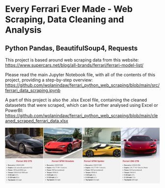 # Every Ferrari Ever Made - Web Scraping, Data Cleaning and Analysis
## Python Pandas, BeautifulSoup4, Requests

This project is based around web scraping data from this website: https://www.supercars.net/blog/all-brands/ferrari/ferrari-model-list/

Please read the main Jupyter Notebook file, with all of the contents of this project, providing a step-by-step overview:
https://github.com/wolanindaw/ferrari_python_web_scraping/blob/main/src/ferrari_data_scraping.ipynb

A part of this project is also the .xlsx Excel file, containing the cleaned datasetets that were scraped, which can be further analysed using Excel or PowerBI:
https://github.com/wolanindaw/ferrari_python_web_scraping/blob/main/cleaned_scraped_ferrari_data.xlsx

![main_image](src/ferrari_main_page.jpg)
